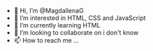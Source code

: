 - 👋 Hi, I’m @MagdallenaG
- 👀 I’m interested in HTML, CSS and JavaScript
- 🌱 I’m currently learning HTML
- 💞️ I’m looking to collaborate on i don't know
- 📫 How to reach me ...

<!---
MagdallenaG/MagdallenaG is a ✨ special ✨ repository because its `README.md` (this file) appears on your GitHub profile.
You can click the Preview link to take a look at your changes.
--->
